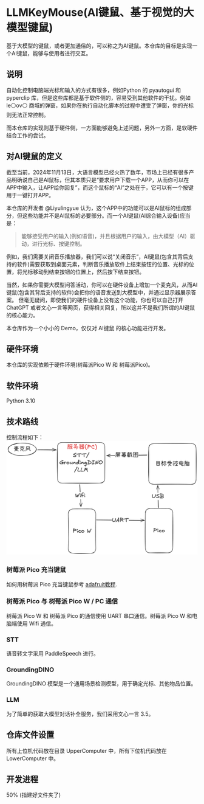 # LLMKeyMouse(AI键鼠、基于视觉的大模型键鼠)
基于大模型的键鼠，或者更加通俗的，可以称之为AI键鼠。本仓库的目标是实现一个AI键鼠，能够与使用者进行交互。

## 说明
自动化控制电脑端光标和输入的方式有很多，例如Python 的 pyautogui 和 pyperclip 库，但是这些库都是基于软件侧的，容易受到其他软件的干扰。例如 le⚪ov⚪ 商城的弹窗，如果你在执行自动化脚本的过程中遭受了弹窗，你的光标则无法正常控制。

而本仓库的实现则基于硬件侧，一方面能够避免上述问题，另外一方面，是软硬件结合工作的尝试。

## 对AI键鼠的定义
截至当前，2024年11月13日，大语言模型已经火热了数年，市场上已经有很多产品明确说自己是AI鼠标，但其本质只是“要求用户下载一个APP，从而你可以在APP中输入，让APP给你回复”，而这个鼠标的“AI”之处在于，它可以有一个按键用于一键打开APP。

本仓库的开发者 @Liyulingyue 认为，这个APP中的功能可以是AI鼠标的组成部分，但这些功能并不是AI鼠标的必要部分。而一个AI键鼠(AI综合输入设备)应当是：
> 能够接受用户的输入(例如语音)，并且根据用户的输入，由大模型（AI）驱动，进行光标、按键控制。

例如，我们需要关闭音乐播放器，我们可以说“关闭音乐”，AI键鼠(包含其背后支持的软件)需要获取到桌面元素，判断音乐播放软件上结束按钮的位置、光标的位置，将光标移动到结束按钮的位置上，然后按下结束按钮。

当然，如果你需要大模型问答活动，你可以在硬件设备上增加一个麦克风，从而AI键鼠(包含其背后支持的软件)会把你的语音发送到大模型中，并通过显示器展示答案。
但毫无疑问，即使我们的硬件设备上没有这个功能，你也可以自己打开 ChatGPT 或者文心一言等网页，获得相关回复，所以这并不是我们所谓的AI键鼠的核心能力。

本仓库作为一个小小的 Demo，仅仅对 AI键鼠 的核心功能进行开发。

## 硬件环境
本仓库的实现依赖于硬件环境(树莓派Pico W 和 树莓派Pico)。

## 软件环境
Python 3.10

## 技术路线
控制流程如下：
![工作流程](Docs/LLMMouseKey_workflow.png)

### 树莓派 Pico 充当键鼠
如何用树莓派 Pico 充当键鼠参考 [adafruit教程](https://learn.adafruit.com/circuitpython-essentials/circuitpython-hid-keyboard-and-mouse).

### 树莓派 Pico 与 树莓派 Pico W / PC 通信
树莓派 Pico W 和 树莓派 Pico 的通信使用 UART 串口通信。树莓派 Pico W 和电脑端使用 Wifi 通信。

### STT
语音转文字采用 PaddleSpeech 进行。

### GroundingDINO
GroundingDINO 模型是一个通用场景检测模型，用于确定光标、其他物品位置。

### LLM
为了简单的获取大模型对话补全服务，我们采用文心一言 3.5。

## 仓库文件设置
所有上位机代码放在目录 UpperComputer 中，所有下位机代码放在 LowerComputer 中。

## 开发进程
50% (指建好文件夹了)

